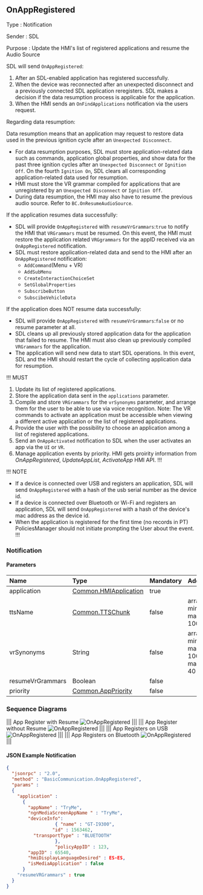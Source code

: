 ## OnAppRegistered

Type
: Notification

Sender
: SDL

Purpose
: Update the HMI's list of registered applications and resume the Audio Source

SDL will send `OnAppRegistered`:

  1. After an SDL-enabled application has registered successfully.
  2. When the device was reconnected after an unexpected disconnect and a previously connected SDL application reregisters. SDL makes a decision if the data resumption process is applicable for the application.
  3. When the HMI sends an `OnFindApplications` notification via the users request.

Regarding data resumption:

Data resumption means that an application may request to restore data used in the previous ignition cycle after an `Unexpected Disconnect`.


  * For data resumption purposes, SDL must store application-related data such as commands, application global properties, and show data for the past three ignition cycles after an `Unexpected Disconnect` or `Ignition Off`. On the fourth  `Ignition On`, SDL clears all corresponding application-related data used for resumption.
  * HMI must store the VR grammar compiled for applications that are unregistered by an `Unexpected Disconnect` or `Ignition Off`.
  * During data resumption, the HMI may also have to resume the previous audio source. Refer to `BC.OnResumeAudioSource`.

If the application resumes data successfully:

  * SDL will provide `OnAppRegistered` with `resumeVrGrammars`:`true` to notify the HMI that `VRGrammars` must be resumed. On this event, the HMI must restore the application related `VRGgrammars` for the appID received via an `OnAppRegistered` notification.
  * SDL must restore application-related data and send to the HMI after an `OnAppRegistered` notification:
    * `AddCommand`(Menu + VR)
    * `AddSubMenu`
    * `CreateInteractionChoiceSet`
    * `SetGlobalProperties`
    * `SubscribeButton`
    * `SubscibeVehicleData`

If the application does NOT resume data successfully:

  * SDL will provide `OnAppRegistered` with `resumeVrGrammars`:`false` or no resume parameter at all.
  * SDL cleans up all previously stored application data for the application that failed to resume. The HMI must also clean up previously compiled `VRGrammars` for the application.
  * The application will send new data to start SDL operations. In this event, SDL and the HMI should restart the cycle of collecting application data for resumption.

!!! MUST

  1. Update its list of registered applications.
  2. Store the application data sent in the `applications` parameter.
  3. Compile and store `VRGrammars` for the `vrSynonyms` parameter, and arrange them for the user to be able to use via voice recognition. Note: The VR commands to activate an application must be accessible when viewing a different active application or the list of registered applications.
  4. Provide the user with the possibility to choose an application among a list of registered applications.
  5. Send an `OnAppActivated` notification to SDL when the user activates an app via the `UI` or `VR`.   
  6. Manage application events by priority. HMI gets proirity information from _OnAppRegistered_, _UpdateAppList_, _ActivateApp_ HMI API.
!!!

!!! NOTE   

   - If a device is connected over USB and registers an application, SDL will send `OnAppRegistered` with a hash of the usb serial number as the device id.
   - If a device is connected over Bluetooth or Wi-Fi and registers an application, SDL will send `OnAppRegistered` with a hash of the device's mac address as the device id.
   - When the application is registered for the first time (no records in PT) PoliciesManager should not initiate prompting the User about the event.
!!!

### Notification

#### Parameters

|Name|Type|Mandatory|Additional|
|:---|:---|:--------|:---------|
|application|[Common.HMIApplication]|true||
|ttsName|[Common.TTSChunk]|false|array: true<br>minsize: 1<br>maxsize: 100|
|vrSynonyms|String|false|array: true<br>minsize: 1<br>maxsize: 100<br>maxlength: 40|
|resumeVrGrammars|Boolean|false||
|priority|[Common.AppPriority]|false||

[Common.HMIApplication]: ../../common/structs/#hmiapplication
[Common.TTSChunk]: ../../common/structs/#ttschunk
[Common.AppPriority]: ../../common/enums/#apppriority

### Sequence Diagrams
|||
App Register with Resume
![OnAppRegistered](./assets/OnAppRegisteredResume.png)
|||
|||
App Register without Resume
![OnAppRegistered](./assets/OnAppRegisteredNoResume.png)
|||
|||
App Registers on USB
![OnAppRegistered](./assets/OnAppRegisteredUSB.png)
|||
|||
App Registers on Bluetooth
![OnAppRegistered](./assets/OnAppRegisteredBT.png)
|||

#### JSON Example Notification
```json
{
  "jsonrpc" : "2.0",
  "method" : "BasicCommunication.OnAppRegistered",
  "params" :
  {
    "application" :
      {
        "appName" : "TryMe",
        "ngnMediaScreenAppName " : "TryMe",
        "deviceInfo":
                  { "name" : "GT-I9300",
                 "id" : 1563462,
          "transportType" : "BLUETOOTH"
                  },
                  "policyAppID" : 123,
        "appID" : 65540,
        "hmiDisplayLanguageDesired" : ES-ES,
        "isMediaApplication" : false
      }
    "resumeVRGrammars" : true
  }
}
```

